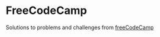 # FreeCodeCamp

Solutions to problems and challenges from [freeCodeCamp](https://www.freecodecamp.org/learn/)
